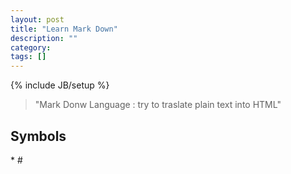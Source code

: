 ```yaml
---
layout: post
title: "Learn Mark Down"
description: ""
category: 
tags: []
---
```

{% include JB/setup %}
> "Mark Donw Language : try to traslate plain text into HTML"
## Symbols
\*
\#

